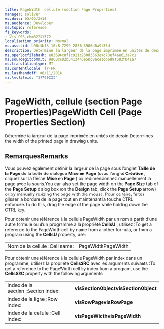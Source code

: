 ```yaml
---
title: PageWidth, cellule (section Page Properties)
manager: soliver
ms.date: 03/09/2015
ms.audience: Developer
ms.topic: reference
f1_keywords:
- Vis_DSS.chm82251372
localization_priority: Normal
ms.assetid: b98c5bf3-10c8-7299-2836-3906d6a9135d
description: Détermine la largeur de la page imprimée en unités de dessin.
ms.openlocfilehash: e03696c8f1c921c930d3563e9c73ef4ae613a7c1
ms.sourcegitcommit: 9d60cd82b5413446e5bc8ace2cd689f683fb41a7
ms.translationtype: MT
ms.contentlocale: fr-FR
ms.lasthandoff: 06/11/2018
ms.locfileid: "19789225"
---
```

# <a name="pagewidth-cell-page-properties-section"></a><span data-ttu-id="c5f61-103">PageWidth, cellule (section Page Properties)</span><span class="sxs-lookup"><span data-stu-id="c5f61-103">PageWidth Cell (Page Properties Section)</span></span>

<span data-ttu-id="c5f61-104">Détermine la largeur de la page imprimée en unités de dessin.</span><span class="sxs-lookup"><span data-stu-id="c5f61-104">Determines the width of the printed page in drawing units.</span></span>
  
## <a name="remarks"></a><span data-ttu-id="c5f61-105">Remarques</span><span class="sxs-lookup"><span data-stu-id="c5f61-105">Remarks</span></span>

<span data-ttu-id="c5f61-106">Vous pouvez également définir la largeur de la page sous l’onglet **Taille de la Page** de la boîte de dialogue **Mise en Page** (sous l’onglet **Création** , cliquez sur la flèche **Mise en Page** ) ou redimensionnez manuellement la page avec la souris.</span><span class="sxs-lookup"><span data-stu-id="c5f61-106">You can also set the page width on the **Page Size** tab of the **Page Setup** dialog box (on the **Design** tab, click the **Page Setup** arrow) or by manually resizing the page with the mouse.</span></span> <span data-ttu-id="c5f61-107">Pour ce faire, faites glisser la bordure de la page tout en maintenant la touche CTRL enfoncée.</span><span class="sxs-lookup"><span data-stu-id="c5f61-107">To do this, drag the edge of the page while holding down the CTRL key.</span></span> 
  
<span data-ttu-id="c5f61-108">Pour obtenir une référence à la cellule PageWidth par un nom à partir d’une autre formule ou d’un programme à la propriété **CellsU** , utilisez :</span><span class="sxs-lookup"><span data-stu-id="c5f61-108">To get a reference to the PageWidth cell by name from another formula, or from a program using the **CellsU** property, use:</span></span> 
  
|||
|:-----|:-----|
|<span data-ttu-id="c5f61-109">Nom de la cellule :</span><span class="sxs-lookup"><span data-stu-id="c5f61-109">Cell name:</span></span>  <br/> |<span data-ttu-id="c5f61-110">PageWidth</span><span class="sxs-lookup"><span data-stu-id="c5f61-110">PageWidth</span></span>  <br/> |
   
<span data-ttu-id="c5f61-111">Pour obtenir une référence à la cellule PageWidth par index dans un programme, utilisez la propriété **CellsSRC** avec les arguments suivants :</span><span class="sxs-lookup"><span data-stu-id="c5f61-111">To get a reference to the PageWidth cell by index from a program, use the **CellsSRC** property with the following arguments:</span></span> 
  
|||
|:-----|:-----|
|<span data-ttu-id="c5f61-112">Index de la section :</span><span class="sxs-lookup"><span data-stu-id="c5f61-112">Section index:</span></span>  <br/> |<span data-ttu-id="c5f61-113">**visSectionObject**</span><span class="sxs-lookup"><span data-stu-id="c5f61-113">**visSectionObject**</span></span> <br/> |
|<span data-ttu-id="c5f61-114">Index de la ligne :</span><span class="sxs-lookup"><span data-stu-id="c5f61-114">Row index:</span></span>  <br/> |<span data-ttu-id="c5f61-115">**visRowPage**</span><span class="sxs-lookup"><span data-stu-id="c5f61-115">**visRowPage**</span></span> <br/> |
|<span data-ttu-id="c5f61-116">Index de la cellule :</span><span class="sxs-lookup"><span data-stu-id="c5f61-116">Cell index:</span></span>  <br/> |<span data-ttu-id="c5f61-117">**visPageWidth**</span><span class="sxs-lookup"><span data-stu-id="c5f61-117">**visPageWidth**</span></span> <br/> |
   

